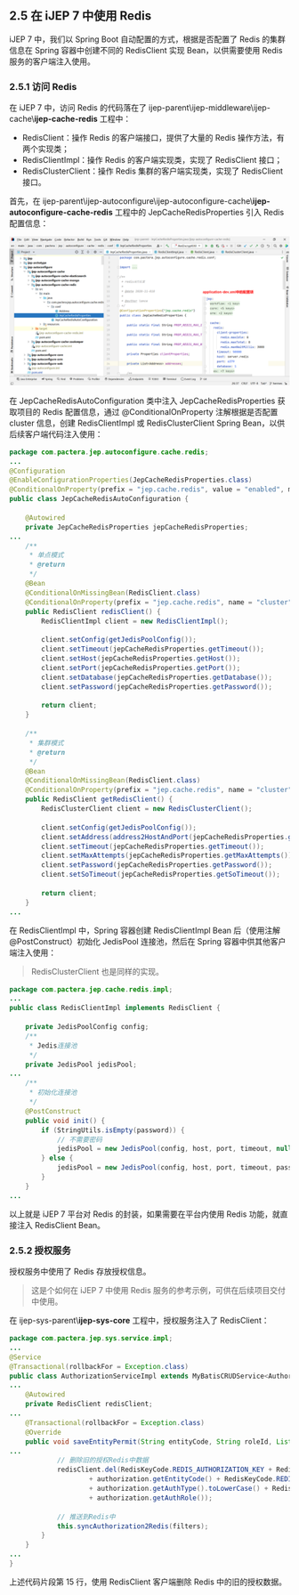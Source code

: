 ## 2.5 在 iJEP 7 中使用 Redis

iJEP 7 中，我们以 Spring Boot 自动配置的方式，根据是否配置了 Redis 的集群信息在 Spring 容器中创建不同的 RedisClient 实现 Bean，以供需要使用 Redis 服务的客户端注入使用。

### 2.5.1 访问 Redis

在 iJEP 7 中，访问 Redis 的代码落在了 ijep-parent\ijep-middleware\ijep-cache\\**ijep-cache-redis** 工程中：

- RedisClient：操作 Redis 的客户端接口，提供了大量的 Redis 操作方法，有两个实现类；
- RedisClientImpl：操作 Redis 的客户端实现类，实现了 RedisClient 接口；
- RedisClusterClient：操作 Redis 集群的客户端实现类，实现了 RedisClient 接口。

首先，在 ijep-parent\ijep-autoconfigure\ijep-autoconfigure-cache\\**ijep-autoconfigure-cache-redis** 工程中的 JepCacheRedisProperties 引入 Redis 配置信息：

![image-20211219162856112](images/image-20211219162856112.png)

在 JepCacheRedisAutoConfiguration 类中注入 JepCacheRedisProperties 获取项目的 Redis 配置信息，通过 @ConditionalOnProperty 注解根据是否配置 cluster 信息，创建 RedisClientImpl 或 RedisClusterClient Spring Bean，以供后续客户端代码注入使用：

```java
package com.pactera.jep.autoconfigure.cache.redis;
...
@Configuration
@EnableConfigurationProperties(JepCacheRedisProperties.class)
@ConditionalOnProperty(prefix = "jep.cache.redis", value = "enabled", matchIfMissing = true)
public class JepCacheRedisAutoConfiguration {

	@Autowired
	private JepCacheRedisProperties jepCacheRedisProperties;
...
	/**
	 * 单点模式
	 * @return
	 */
	@Bean
	@ConditionalOnMissingBean(RedisClient.class)
	@ConditionalOnProperty(prefix = "jep.cache.redis", name = "cluster", havingValue = "false", matchIfMissing = true)
	public RedisClient redisClient() {
		RedisClientImpl client = new RedisClientImpl();

		client.setConfig(getJedisPoolConfig());
		client.setTimeout(jepCacheRedisProperties.getTimeout());
		client.setHost(jepCacheRedisProperties.getHost());
		client.setPort(jepCacheRedisProperties.getPort());
		client.setDatabase(jepCacheRedisProperties.getDatabase());
		client.setPassword(jepCacheRedisProperties.getPassword());

		return client;
	}

	/**
	 * 集群模式
	 * @return
	 */
	@Bean
	@ConditionalOnMissingBean(RedisClient.class)
	@ConditionalOnProperty(prefix = "jep.cache.redis", name = "cluster", havingValue = "true", matchIfMissing = false)
	public RedisClient getRedisClient() {
		RedisClusterClient client = new RedisClusterClient();

		client.setConfig(getJedisPoolConfig());
		client.setAddress(address2HostAndPort(jepCacheRedisProperties.getAddresses()));
		client.setTimeout(jepCacheRedisProperties.getTimeout());
		client.setMaxAttempts(jepCacheRedisProperties.getMaxAttempts());
		client.setPassword(jepCacheRedisProperties.getPassword());
		client.setSoTimeout(jepCacheRedisProperties.getSoTimeout());

		return client;
	}
...
```

在 RedisClientImpl 中，Spring 容器创建 RedisClientImpl Bean 后（使用注解 @PostConstruct）初始化 JedisPool 连接池，然后在 Spring 容器中供其他客户端注入使用：

> RedisClusterClient 也是同样的实现。

```java
package com.pactera.jep.cache.redis.impl;
...
public class RedisClientImpl implements RedisClient {

    private JedisPoolConfig config;
    /**
     * Jedis连接池
     */
    private JedisPool jedisPool;
...
    /**
     * 初始化连接池
     */
    @PostConstruct
    public void init() {
        if (StringUtils.isEmpty(password)) {
            // 不需要密码
            jedisPool = new JedisPool(config, host, port, timeout, null, database, null);
        } else {
            jedisPool = new JedisPool(config, host, port, timeout, password, database, null);
        }
    }
...
```

以上就是 iJEP 7 平台对 Redis 的封装，如果需要在平台内使用 Redis 功能，就直接注入 RedisClient Bean。

### 2.5.2 授权服务

授权服务中使用了 Redis 存放授权信息。

> 这是个如何在 iJEP 7 中使用 Redis 服务的参考示例，可供在后续项目交付中使用。

在 ijep-sys-parent\\**ijep-sys-core** 工程中，授权服务注入了 RedisClient：

```java
package com.pactera.jep.sys.service.impl;
...
@Service
@Transactional(rollbackFor = Exception.class)
public class AuthorizationServiceImpl extends MyBatisCRUDService<Authorization, String> implements AuthorizationService {
...
    @Autowired
    private RedisClient redisClient;
...
    @Transactional(rollbackFor = Exception.class)
    @Override
    public void saveEntityPermit(String entityCode, String roleId, List<Authorization> authorizations) {
...
            // 删除旧的授权Redis中数据
            redisClient.del(RedisKeyCode.REDIS_AUTHORIZATION_KEY + RedisKeyCode.REDISSEPARATOR
                    + authorization.getEntityCode() + RedisKeyCode.REDISUNDERLINDE
                    + authorization.getAuthType().toLowerCase() + RedisKeyCode.REDISUNDERLINDE
                    + authorization.getAuthRole());

            // 推送到Redis中
            this.syncAuthorization2Redis(filters);
        }
    }
...
}
```

上述代码片段第 15 行，使用 RedisClient 客户端删除 Redis 中的旧的授权数据。